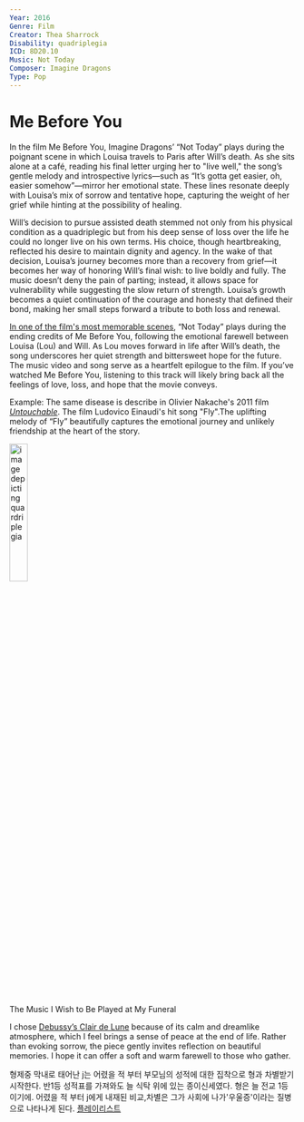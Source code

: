 ```yaml
---
Year: 2016
Genre: Film
Creator: Thea Sharrock
Disability: quadriplegia
ICD: 8D20.10
Music: Not Today
Composer: Imagine Dragons
Type: Pop
--- 
```


# Me Before You

In the film Me Before You, Imagine Dragons’ “Not Today” plays during the poignant scene in which Louisa travels to Paris after Will’s death. As she sits alone at a café, reading his final letter urging her to "live well," the song’s gentle melody and introspective lyrics—such as “It’s gotta get easier, oh, easier somehow”—mirror her emotional state. These lines resonate deeply with Louisa’s mix of sorrow and tentative hope, capturing the weight of her grief while hinting at the possibility of healing.

Will’s decision to pursue assisted death stemmed not only from his physical condition as a quadriplegic but from his deep sense of loss over the life he could no longer live on his own terms. His choice, though heartbreaking, reflected his desire to maintain dignity and agency. In the wake of that decision, Louisa’s journey becomes more than a recovery from grief—it becomes her way of honoring Will’s final wish: to live boldly and fully. The music doesn’t deny the pain of parting; instead, it allows space for vulnerability while suggesting the slow return of strength. Louisa’s growth becomes a quiet continuation of the courage and honesty that defined their bond, making her small steps forward a tribute to both loss and renewal.

[In one of the film's most memorable scenes](https://youtu.be/6tz1_znrbmc?si=IgBvV3iQmIPJt7Oh), “Not Today” plays during the ending credits of Me Before You, following the emotional farewell between Louisa (Lou) and Will. As Lou moves forward in life after Will’s death, the song underscores her quiet strength and bittersweet hope for the future. The music video and song serve as a heartfelt epilogue to the film. If you’ve watched Me Before You, listening to this track will likely bring back all the feelings of love, loss, and hope that the movie conveys.


Example: The same disease is describe in Olivier Nakache's 2011 film [*Untouchable*](heo_taeyoung.md). The film Ludovico Einaudi's hit song "Fly".The uplifting melody of “Fly” beautifully captures the emotional journey and unlikely friendship at the heart of the story.
 
<img src="./kim_minjung_img.png" alt="image depicting quardriplegia" style="width:25%;" />


The Music I Wish to Be Played at My Funeral

I chose [Debussy’s Clair de Lune](https://youtu.be/97_VJve7UVc?si=FG_WfM9KhX9SZ8Md) because of its calm and dreamlike atmosphere, which I feel brings a sense of peace at the end of life. Rather than evoking sorrow, the piece gently invites reflection on beautiful memories. I hope it can offer a soft and warm farewell to those who gather.

형제중 막내로 태어난 j는 어렸을 적 부터 부모님의 성적에 대한 집착으로 형과 차별받기 시작한다. 반1등 성적표를 가져와도 늘 식탁 위에 있는 종이신세였다. 형은 늘 전교 1등이기에. 어렸을 적 부터 j에게 내재된 비교,차별은 그가 사회에 나가'우울증'이라는 질병으로 나타나게 된다. 
[플레이리스트](https://youtube.com/playlist?list=PLXvR9XOgRrClw1QLMDmS4JkXWwI-OKbQ4&si=BVh0-wXGD1h4247s)
